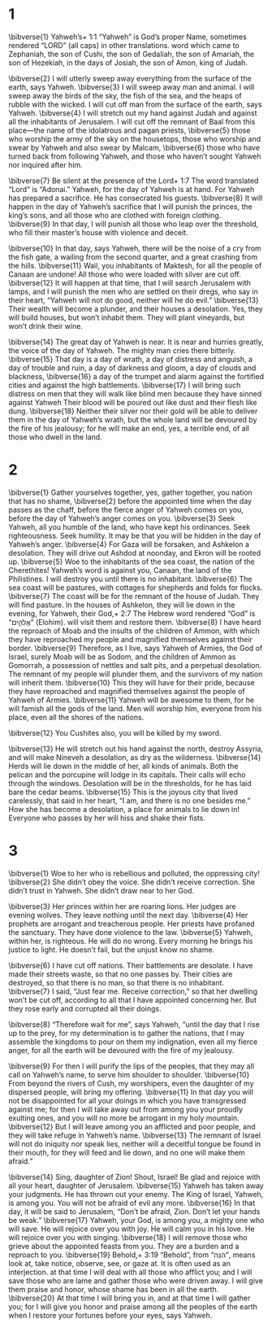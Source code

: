 # 1 
\bibverse{1} Yahweh’s+ 1:1 “Yahweh” is God’s proper Name, sometimes rendered “LORD” (all caps) in other translations. word which came to Zephaniah, the son of Cushi, the son of Gedaliah, the son of Amariah, the son of Hezekiah, in the days of Josiah, the son of Amon, king of Judah. 

\bibverse{2} I will utterly sweep away everything from the surface of the earth, says Yahweh. \bibverse{3} I will sweep away man and animal. I will sweep away the birds of the sky, the fish of the sea, and the heaps of rubble with the wicked. I will cut off man from the surface of the earth, says Yahweh. \bibverse{4} I will stretch out my hand against Judah and against all the inhabitants of Jerusalem. I will cut off the remnant of Baal from this place—the name of the idolatrous and pagan priests, \bibverse{5} those who worship the army of the sky on the housetops, those who worship and swear by Yahweh and also swear by Malcam, \bibverse{6} those who have turned back from following Yahweh, and those who haven’t sought Yahweh nor inquired after him. 

\bibverse{7} Be silent at the presence of the Lord+ 1:7 The word translated “Lord” is “Adonai.” Yahweh, for the day of Yahweh is at hand. For Yahweh has prepared a sacrifice. He has consecrated his guests. \bibverse{8} It will happen in the day of Yahweh’s sacrifice that I will punish the princes, the king’s sons, and all those who are clothed with foreign clothing. \bibverse{9} In that day, I will punish all those who leap over the threshold, who fill their master’s house with violence and deceit. 

\bibverse{10} In that day, says Yahweh, there will be the noise of a cry from the fish gate, a wailing from the second quarter, and a great crashing from the hills. \bibverse{11} Wail, you inhabitants of Maktesh, for all the people of Canaan are undone! All those who were loaded with silver are cut off. \bibverse{12} It will happen at that time, that I will search Jerusalem with lamps, and I will punish the men who are settled on their dregs, who say in their heart, “Yahweh will not do good, neither will he do evil.” \bibverse{13} Their wealth will become a plunder, and their houses a desolation. Yes, they will build houses, but won’t inhabit them. They will plant vineyards, but won’t drink their wine. 

\bibverse{14} The great day of Yahweh is near. It is near and hurries greatly, the voice of the day of Yahweh. The mighty man cries there bitterly. \bibverse{15} That day is a day of wrath, a day of distress and anguish, a day of trouble and ruin, a day of darkness and gloom, a day of clouds and blackness, \bibverse{16} a day of the trumpet and alarm against the fortified cities and against the high battlements. \bibverse{17} I will bring such distress on men that they will walk like blind men because they have sinned against Yahweh Their blood will be poured out like dust and their flesh like dung. \bibverse{18} Neither their silver nor their gold will be able to deliver them in the day of Yahweh’s wrath, but the whole land will be devoured by the fire of his jealousy; for he will make an end, yes, a terrible end, of all those who dwell in the land. 

# 2 
\bibverse{1} Gather yourselves together, yes, gather together, you nation that has no shame, \bibverse{2} before the appointed time when the day passes as the chaff, before the fierce anger of Yahweh comes on you, before the day of Yahweh’s anger comes on you. \bibverse{3} Seek Yahweh, all you humble of the land, who have kept his ordinances. Seek righteousness. Seek humility. It may be that you will be hidden in the day of Yahweh’s anger. \bibverse{4} For Gaza will be forsaken, and Ashkelon a desolation. They will drive out Ashdod at noonday, and Ekron will be rooted up. \bibverse{5} Woe to the inhabitants of the sea coast, the nation of the Cherethites! Yahweh’s word is against you, Canaan, the land of the Philistines. I will destroy you until there is no inhabitant. \bibverse{6} The sea coast will be pastures, with cottages for shepherds and folds for flocks. \bibverse{7} The coast will be for the remnant of the house of Judah. They will find pasture. In the houses of Ashkelon, they will lie down in the evening, for Yahweh, their God,+ 2:7 The Hebrew word rendered “God” is “אֱלֹהִ֑ים” (Elohim). will visit them and restore them. \bibverse{8} I have heard the reproach of Moab and the insults of the children of Ammon, with which they have reproached my people and magnified themselves against their border. \bibverse{9} Therefore, as I live, says Yahweh of Armies, the God of Israel, surely Moab will be as Sodom, and the children of Ammon as Gomorrah, a possession of nettles and salt pits, and a perpetual desolation. The remnant of my people will plunder them, and the survivors of my nation will inherit them. \bibverse{10} This they will have for their pride, because they have reproached and magnified themselves against the people of Yahweh of Armies. \bibverse{11} Yahweh will be awesome to them, for he will famish all the gods of the land. Men will worship him, everyone from his place, even all the shores of the nations. 

\bibverse{12} You Cushites also, you will be killed by my sword. 

\bibverse{13} He will stretch out his hand against the north, destroy Assyria, and will make Nineveh a desolation, as dry as the wilderness. \bibverse{14} Herds will lie down in the middle of her, all kinds of animals. Both the pelican and the porcupine will lodge in its capitals. Their calls will echo through the windows. Desolation will be in the thresholds, for he has laid bare the cedar beams. \bibverse{15} This is the joyous city that lived carelessly, that said in her heart, “I am, and there is no one besides me.” How she has become a desolation, a place for animals to lie down in! Everyone who passes by her will hiss and shake their fists. 

# 3 
\bibverse{1} Woe to her who is rebellious and polluted, the oppressing city! \bibverse{2} She didn’t obey the voice. She didn’t receive correction. She didn’t trust in Yahweh. She didn’t draw near to her God. 

\bibverse{3} Her princes within her are roaring lions. Her judges are evening wolves. They leave nothing until the next day. \bibverse{4} Her prophets are arrogant and treacherous people. Her priests have profaned the sanctuary. They have done violence to the law. \bibverse{5} Yahweh, within her, is righteous. He will do no wrong. Every morning he brings his justice to light. He doesn’t fail, but the unjust know no shame. 

\bibverse{6} I have cut off nations. Their battlements are desolate. I have made their streets waste, so that no one passes by. Their cities are destroyed, so that there is no man, so that there is no inhabitant. \bibverse{7} I said, “Just fear me. Receive correction,” so that her dwelling won’t be cut off, according to all that I have appointed concerning her. But they rose early and corrupted all their doings. 

\bibverse{8} “Therefore wait for me”, says Yahweh, “until the day that I rise up to the prey, for my determination is to gather the nations, that I may assemble the kingdoms to pour on them my indignation, even all my fierce anger, for all the earth will be devoured with the fire of my jealousy. 

\bibverse{9} For then I will purify the lips of the peoples, that they may all call on Yahweh’s name, to serve him shoulder to shoulder. \bibverse{10} From beyond the rivers of Cush, my worshipers, even the daughter of my dispersed people, will bring my offering. \bibverse{11} In that day you will not be disappointed for all your doings in which you have transgressed against me; for then I will take away out from among you your proudly exulting ones, and you will no more be arrogant in my holy mountain. \bibverse{12} But I will leave among you an afflicted and poor people, and they will take refuge in Yahweh’s name. \bibverse{13} The remnant of Israel will not do iniquity nor speak lies, neither will a deceitful tongue be found in their mouth, for they will feed and lie down, and no one will make them afraid.” 

\bibverse{14} Sing, daughter of Zion! Shout, Israel! Be glad and rejoice with all your heart, daughter of Jerusalem. \bibverse{15} Yahweh has taken away your judgments. He has thrown out your enemy. The King of Israel, Yahweh, is among you. You will not be afraid of evil any more. \bibverse{16} In that day, it will be said to Jerusalem, “Don’t be afraid, Zion. Don’t let your hands be weak.” \bibverse{17} Yahweh, your God, is among you, a mighty one who will save. He will rejoice over you with joy. He will calm you in his love. He will rejoice over you with singing. \bibverse{18} I will remove those who grieve about the appointed feasts from you. They are a burden and a reproach to you. \bibverse{19} Behold,+ 3:19 “Behold”, from “הִנֵּה”, means look at, take notice, observe, see, or gaze at. It is often used as an interjection. at that time I will deal with all those who afflict you; and I will save those who are lame and gather those who were driven away. I will give them praise and honor, whose shame has been in all the earth. \bibverse{20} At that time I will bring you in, and at that time I will gather you; for I will give you honor and praise among all the peoples of the earth when I restore your fortunes before your eyes, says Yahweh. 
